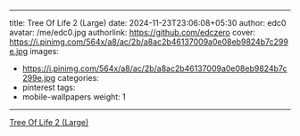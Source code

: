 
---
title: Tree Of Life 2 (Large)
date: 2024-11-23T23:06:08+05:30
author: edc0
avatar: /me/edc0.jpg
authorlink: https://github.com/edczero
cover: https://i.pinimg.com/564x/a8/ac/2b/a8ac2b46137009a0e08eb9824b7c299e.jpg
images:
   - https://i.pinimg.com/564x/a8/ac/2b/a8ac2b46137009a0e08eb9824b7c299e.jpg
categories:
  - pinterest
tags:
  - mobile-wallpapers
weight: 1
---

<!--more-->

[Tree Of Life 2 (Large)](https://in.pinterest.com/pin/91901648639922724/)

	